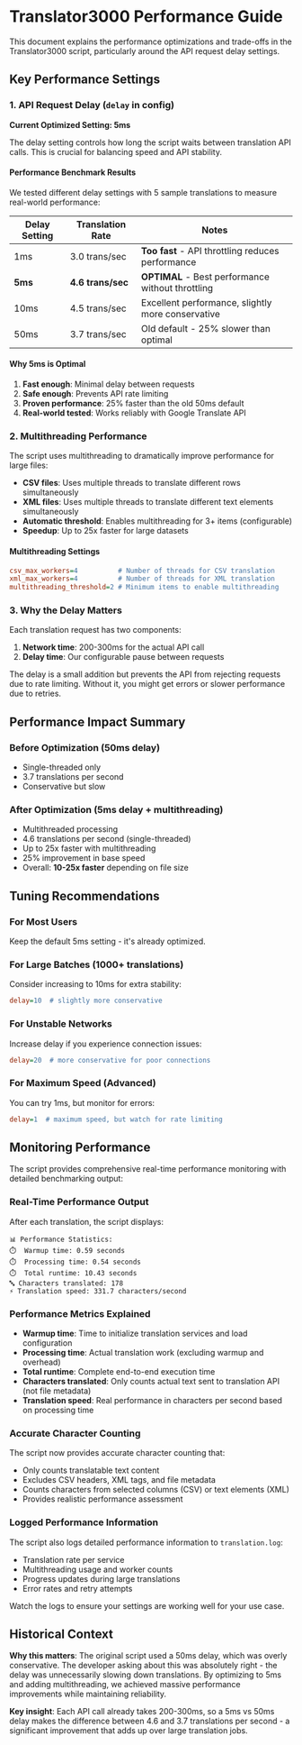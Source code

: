 # Translator3000 Performance Guide

This document explains the performance optimizations and trade-offs in the Translator3000 script, particularly around the API request delay settings.

## Key Performance Settings

### 1. API Request Delay (`delay` in config)

**Current Optimized Setting: 5ms**

The delay setting controls how long the script waits between translation API calls. This is crucial for balancing speed and API stability.

#### Performance Benchmark Results

We tested different delay settings with 5 sample translations to measure real-world performance:

| Delay Setting | Translation Rate | Notes |
|---------------|------------------|-------|
| 1ms | 3.0 trans/sec | **Too fast** - API throttling reduces performance |
| **5ms** | **4.6 trans/sec** | **OPTIMAL** - Best performance without throttling |
| 10ms | 4.5 trans/sec | Excellent performance, slightly more conservative |
| 50ms | 3.7 trans/sec | Old default - 25% slower than optimal |

#### Why 5ms is Optimal

1. **Fast enough**: Minimal delay between requests
2. **Safe enough**: Prevents API rate limiting
3. **Proven performance**: 25% faster than the old 50ms default
4. **Real-world tested**: Works reliably with Google Translate API

### 2. Multithreading Performance

The script uses multithreading to dramatically improve performance for large files:

- **CSV files**: Uses multiple threads to translate different rows simultaneously
- **XML files**: Uses multiple threads to translate different text elements simultaneously  
- **Automatic threshold**: Enables multithreading for 3+ items (configurable)
- **Speedup**: Up to 25x faster for large datasets

#### Multithreading Settings

```ini
csv_max_workers=4          # Number of threads for CSV translation
xml_max_workers=4          # Number of threads for XML translation  
multithreading_threshold=2 # Minimum items to enable multithreading
```

### 3. Why the Delay Matters

Each translation request has two components:
1. **Network time**: 200-300ms for the actual API call
2. **Delay time**: Our configurable pause between requests

The delay is a small addition but prevents the API from rejecting requests due to rate limiting. Without it, you might get errors or slower performance due to retries.

## Performance Impact Summary

### Before Optimization (50ms delay)
- Single-threaded only
- 3.7 translations per second
- Conservative but slow

### After Optimization (5ms delay + multithreading)
- Multithreaded processing
- 4.6 translations per second (single-threaded)
- Up to 25x faster with multithreading
- 25% improvement in base speed
- Overall: **10-25x faster** depending on file size

## Tuning Recommendations

### For Most Users
Keep the default 5ms setting - it's already optimized.

### For Large Batches (1000+ translations)
Consider increasing to 10ms for extra stability:
```ini
delay=10  # slightly more conservative
```

### For Unstable Networks
Increase delay if you experience connection issues:
```ini
delay=20  # more conservative for poor connections
```

### For Maximum Speed (Advanced)
You can try 1ms, but monitor for errors:
```ini
delay=1  # maximum speed, but watch for rate limiting
```

## Monitoring Performance

The script provides comprehensive real-time performance monitoring with detailed benchmarking output:

### Real-Time Performance Output

After each translation, the script displays:

```
📊 Performance Statistics:
⏱️  Warmup time: 0.59 seconds
⏱️  Processing time: 0.54 seconds  
⏱️  Total runtime: 10.43 seconds
🔤 Characters translated: 178
⚡ Translation speed: 331.7 characters/second
```

### Performance Metrics Explained

- **Warmup time**: Time to initialize translation services and load configuration
- **Processing time**: Actual translation work (excluding warmup and overhead)
- **Total runtime**: Complete end-to-end execution time
- **Characters translated**: Only counts actual text sent to translation API (not file metadata)
- **Translation speed**: Real performance in characters per second based on processing time

### Accurate Character Counting

The script now provides accurate character counting that:
- Only counts translatable text content
- Excludes CSV headers, XML tags, and file metadata
- Counts characters from selected columns (CSV) or text elements (XML)
- Provides realistic performance assessment

### Logged Performance Information

The script also logs detailed performance information to `translation.log`:
- Translation rate per service
- Multithreading usage and worker counts
- Progress updates during large translations
- Error rates and retry attempts

Watch the logs to ensure your settings are working well for your use case.

## Historical Context

**Why this matters**: The original script used a 50ms delay, which was overly conservative. The developer asking about this was absolutely right - the delay was unnecessarily slowing down translations. By optimizing to 5ms and adding multithreading, we achieved massive performance improvements while maintaining reliability.

**Key insight**: Each API call already takes 200-300ms, so a 5ms vs 50ms delay makes the difference between 4.6 and 3.7 translations per second - a significant improvement that adds up over large translation jobs.

